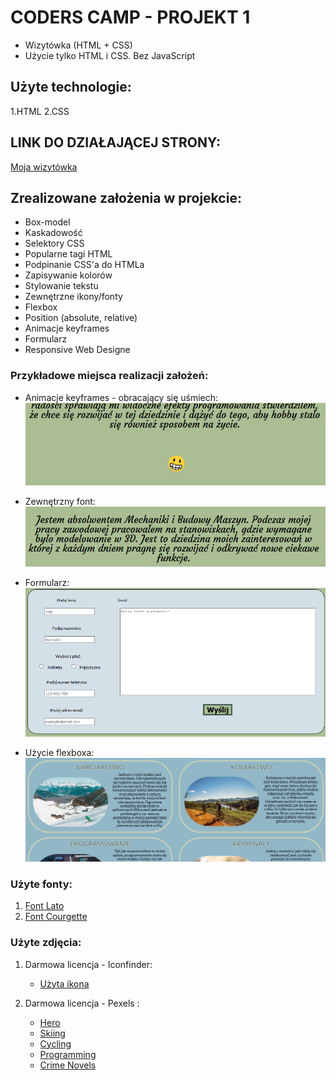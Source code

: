 # CODERS CAMP - PROJEKT 1
* Wizytówka (HTML + CSS)
* Użycie tylko HTML i CSS. Bez JavaScript


## Użyte technologie:
1.HTML
2.CSS

## LINK DO DZIAŁAJĄCEJ STRONY:
[Moja wizytówka](https://sebastianjajesnica.github.io/BusinessCard/ "Sebastian Jajeśnica - Wizytówka")

## Zrealizowane założenia w projekcie:
* Box-model
* Kaskadowość 
* Selektory CSS 
* Popularne tagi HTML
* Podpinanie CSS'a do HTMLa
* Zapisywanie kolorów
* Stylowanie tekstu
* Zewnętrzne ikony/fonty
* Flexbox 
* Position (absolute, relative)
* Animacje keyframes
* Formularz
* Responsive Web Designe

### Przykładowe miejsca realizacji założeń:
* Animacje keyframes - obracający się uśmiech:
    ![zdjęcie uśmiechu](./img_readme/1.PNG)

* Zewnętrzny font:
    ![font zewnętrzny](./img_readme/2.PNG)

* Formularz:
    ![formularz](./img_readme/3.PNG)

* Użycie flexboxa:
    ![flexbox](./img_readme/4.PNG)


### Użyte fonty: 
1. [Font Lato](https://fonts.google.com/specimen/Lato?query=lato "Font Lato")
2. [Font Courgette](https://fonts.google.com/specimen/Courgette?query=Courgette "Font Courgette")

### Użyte zdjęcia:
1. Darmowa licencja - Iconfinder:
    * [Użyta ikona](https://www.iconfinder.com/icons/4288584/and_business_finance_personal_portfolio_profile_resume_icon "Logo")
    
2. Darmowa licencja - Pexels :
    * [Hero](https://www.pexels.com/pl-pl/zdjecie/metal-chrome-moc-zelazo-190574/ "Hero")
    * [Skiing](https://www.pexels.com/pl-pl/zdjecie/przeziebienie-snieg-krajobraz-gory-352093/   "Skiing")
    * [Cycling](https://www.pexels.com/pl-pl/zdjecie/droga-polna-gleba-gory-jazda-163407/ "Cycling")
    * [Programming](https://www.pexels.com/pl-pl/zdjecie/ai-dane-deweloper-ekran-577585/ "Programming")
    * [Crime Novels](https://www.pexels.com/pl-pl/zdjecie/encyklopedia-literatura-powiesc-rozmazany-46274/ "Crime Novels")